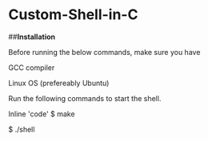 # Custom-Shell-in-C

##__Installation__

Before running the below commands, make sure you have  

GCC compiler  

Linux OS (prefereably Ubuntu)

Run the following commands to start the shell.

Inline 'code'
  $ make
  
  $ ./shell
